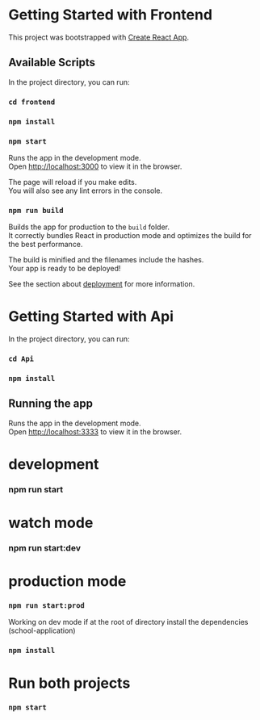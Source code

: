 # Getting Started with Frontend

This project was bootstrapped with [Create React App](https://github.com/facebook/create-react-app).

## Available Scripts

In the project directory, you can run:

###  `cd frontend `
###   `npm install`
###   `npm start`

Runs the app in the development mode.\
Open [http://localhost:3000](http://localhost:3000) to view it in the browser.

The page will reload if you make edits.\
You will also see any lint errors in the console.

### `npm run build`

Builds the app for production to the `build` folder.\
It correctly bundles React in production mode and optimizes the build for the best performance.

The build is minified and the filenames include the hashes.\
Your app is ready to be deployed!

See the section about [deployment](https://facebook.github.io/create-react-app/docs/deployment) for more information.

# Getting Started with Api
In the project directory, you can run:

###  `cd Api`
### `npm install`

## Running the app
Runs the app in the development mode.\
Open [http://localhost:3333](http://localhost:3333) to view it in the browser.


# development
### npm run start

# watch mode
### npm run start:dev

# production mode
### `npm run start:prod`

Working on dev mode if at the root of directory install the dependencies (school-application)

### `npm install`

# Run both projects

### `npm start`

